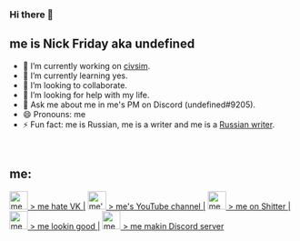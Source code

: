 ### Hi there 🗿

## me is Nick Friday aka undefined
- 🔭 I’m currently working on [civsim](https://github.com/NFrid/civsim).
- 🌱 I’m currently learning yes.
- 👯 I’m looking to collaborate.
- 🤔 I’m looking for help with my life.
- 💬 Ask me about me in me's PM on Discord (undefined#9205).
- 😄 Pronouns: me
- ⚡ Fun fact: me is Russian, me is a writer and me is a [Russian writer][vkblog].

<br />

## me:
[<img height="32" width="32" src="https://cdn.jsdelivr.net/npm/simple-icons@v3/icons/vk.svg" alt="me hate VK" /> > me hate VK |][vk]
[<img height="32" width="32" src="https://cdn.jsdelivr.net/npm/simple-icons@v3/icons/youtube.svg" alt="me's YouTube channel" /> > me's YouTube channel |][youtube]
[<img height="32" width="32" src="https://cdn.jsdelivr.net/npm/simple-icons@v3/icons/twitter.svg" alt="me on Shitter" /> > me on Shitter |][twitter]
[<img height="32" width="32" src="https://cdn.jsdelivr.net/npm/simple-icons@v3/icons/instagram.svg" alt="me lookin good" /> > me lookin good |][instagram]
[<img height="32" width="32" src="https://cdn.jsdelivr.net/npm/simple-icons@v3/icons/discord.svg" alt="me makin server on Discord" /> > me makin Discord server][discord]

[vk]: https://vk.com/nickfriday
[vkblog]: https://vk.com/nfriday
[youtube]: https://www.youtube.com/channel/UCQgv-iYqAqnIgFJ-rVVmHiA
[twitter]: https://twitter.com/nfriday5
[instagram]: https://www.instagram.com/nfriday.inst/
[discord]: https://discord.gg/Ae7Awg5
